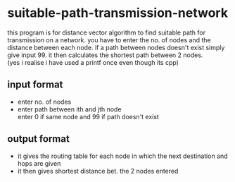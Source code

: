 # suitable-path-transmission-network
this program is for distance vector algorithm to find suitable path for transmission on a network. you have to enter the no. of nodes and the distance between each node. if a path between nodes doesn't exist simply give input 99. it then calculates the shortest path between 2 nodes.
<br>
(yes i realise i have used a printf once even though its cpp)

## input format
* enter no. of nodes<br>
* enter path between ith and jth node<br>
 	enter 0 if same node and 99 if path doesn't exist
	
## output format
* it gives the routing table for each node in which the next destination and hops are given
* it then gives shortest distance bet. the 2 nodes entered
